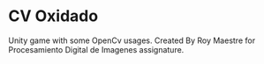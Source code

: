 # CV Oxidado
Unity game with some OpenCv usages.
Created By Roy Maestre for Procesamiento Digital de Imagenes assignature.
